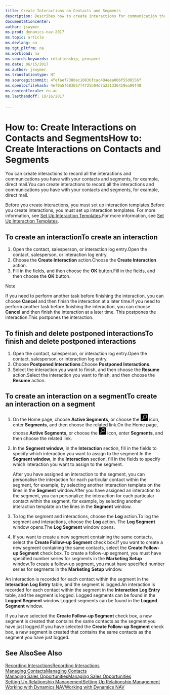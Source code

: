 ```yaml
---
title: Create Interactions on Contacts and Segments
description: Describes how to create interactions for communication that you have with your contacts and segments in Dynamics NAV, for example, direct mail.
documentationcenter: 
author: jswymer
ms.prod: dynamics-nav-2017
ms.topic: article
ms.devlang: na
ms.tgt_pltfrm: na
ms.workload: na
ms.search.keywords: relationship, prospect
ms.date: 06/15/2017
ms.author: jswymer
ms.translationtype: HT
ms.sourcegitcommit: 4fefaef7380ac10836fcac404eea006f55d8556f
ms.openlocfilehash: 4ef0a5f683657f4725b04d7a231336419ea90f48
ms.contentlocale: en-au
ms.lasthandoff: 10/16/2017

---
```

# <a name="how-to-create-interactions-on-contacts-and-segments"></a><span data-ttu-id="84827-103">How to: Create Interactions on Contacts and Segments</span><span class="sxs-lookup"><span data-stu-id="84827-103">How to: Create Interactions on Contacts and Segments</span></span>
<span data-ttu-id="84827-104">You can create interactions to record all the interactions and communications you have with your contacts and segments, for example, direct mail.</span><span class="sxs-lookup"><span data-stu-id="84827-104">You can create interactions to record all the interactions and communications you have with your contacts and segments, for example, direct mail.</span></span>

<span data-ttu-id="84827-105">Before you create interactions, you must set up interaction templates.</span><span class="sxs-lookup"><span data-stu-id="84827-105">Before you create interactions, you must set up interaction templates.</span></span> <span data-ttu-id="84827-106">For more information, see  [Set Up Interaction Templates](marketing-interactions.md).</span><span class="sxs-lookup"><span data-stu-id="84827-106">For more information, see  [Set Up Interaction Templates](marketing-interactions.md).</span></span>

## <a name="to-create-an-interaction"></a><span data-ttu-id="84827-107">To create an interaction</span><span class="sxs-lookup"><span data-stu-id="84827-107">To create an interaction</span></span>
1. <span data-ttu-id="84827-108">Open the contact, salesperson, or interaction log entry.</span><span class="sxs-lookup"><span data-stu-id="84827-108">Open the contact, salesperson, or interaction log entry.</span></span>
2. <span data-ttu-id="84827-109">Choose the **Create Interaction** action.</span><span class="sxs-lookup"><span data-stu-id="84827-109">Choose the **Create Interaction** action.</span></span>
3. <span data-ttu-id="84827-110">Fill in the fields, and then choose the **OK** button.</span><span class="sxs-lookup"><span data-stu-id="84827-110">Fill in the fields, and then choose the **OK** button.</span></span>

> [!NOTE]  
>   <span data-ttu-id="84827-111">If you need to perform another task before finishing the interaction, you can choose **Cancel** and then finish the interaction at a later time.</span><span class="sxs-lookup"><span data-stu-id="84827-111">If you need to perform another task before finishing the interaction, you can choose **Cancel** and then finish the interaction at a later time.</span></span> <span data-ttu-id="84827-112">This postpones the interaction.</span><span class="sxs-lookup"><span data-stu-id="84827-112">This postpones the interaction.</span></span>

## <a name="to-finish-and-delete-postponed-interactions"></a><span data-ttu-id="84827-113">To finish and delete postponed interactions</span><span class="sxs-lookup"><span data-stu-id="84827-113">To finish and delete postponed interactions</span></span>
1. <span data-ttu-id="84827-114">Open the contact, salesperson, or interaction log entry.</span><span class="sxs-lookup"><span data-stu-id="84827-114">Open the contact, salesperson, or interaction log entry.</span></span>
2. <span data-ttu-id="84827-115">Choose **Postponed Interactions**.</span><span class="sxs-lookup"><span data-stu-id="84827-115">Choose **Postponed Interactions**.</span></span>
3. <span data-ttu-id="84827-116">Select the interaction you want to finish, and then choose the **Resume** action.</span><span class="sxs-lookup"><span data-stu-id="84827-116">Select the interaction you want to finish, and then choose the **Resume** action.</span></span>

## <a name="to-create-an-interaction-on-a-segment"></a><span data-ttu-id="84827-117">To create an interaction on a segment</span><span class="sxs-lookup"><span data-stu-id="84827-117">To create an interaction on a segment</span></span>
1. <span data-ttu-id="84827-118">On the Home page, choose **Active Segments**, or choose the ![Search for Page or Report](media/ui-search/search_small.png "Search for Page or Report icon") icon, enter **Segments**, and then choose the related link.</span><span class="sxs-lookup"><span data-stu-id="84827-118">On the Home page, choose **Active Segments**, or choose the ![Search for Page or Report](media/ui-search/search_small.png "Search for Page or Report icon") icon, enter **Segments**, and then choose the related link.</span></span>
2. <span data-ttu-id="84827-119">In the **Segment window**, in the **Interaction** section, fill in the fields to specify which interaction you want to assign to the segment.</span><span class="sxs-lookup"><span data-stu-id="84827-119">In the **Segment window**, in the **Interaction** section, fill in the fields to specify which interaction you want to assign to the segment.</span></span>

    <span data-ttu-id="84827-120">After you have assigned an interaction to the segment, you can personalise the interaction for each particular contact within the segment, for example, by selecting another interaction template on the lines in the **Segment** window.</span><span class="sxs-lookup"><span data-stu-id="84827-120">After you have assigned an interaction to the segment, you can personalize the interaction for each particular contact within the segment, for example, by selecting another interaction template on the lines in the **Segment** window.</span></span>  
3. <span data-ttu-id="84827-121">To log the segment and interactions, choose the **Log** action.</span><span class="sxs-lookup"><span data-stu-id="84827-121">To log the segment and interactions, choose the **Log** action.</span></span> <span data-ttu-id="84827-122">The **Log Segment** window opens.</span><span class="sxs-lookup"><span data-stu-id="84827-122">The **Log Segment** window opens.</span></span>
4. <span data-ttu-id="84827-123">If you want to create a new segment containing the same contacts, select the **Create Follow-up Segment** check box.</span><span class="sxs-lookup"><span data-stu-id="84827-123">If you want to create a new segment containing the same contacts, select the **Create Follow-up Segment** check box.</span></span> <span data-ttu-id="84827-124">To create a follow-up segment, you must have specified number series for segments in the **Marketing Setup** window.</span><span class="sxs-lookup"><span data-stu-id="84827-124">To create a follow-up segment, you must have specified number series for segments in the **Marketing Setup** window.</span></span>

<span data-ttu-id="84827-125">An interaction is recorded for each contact within the segment in the **Interaction Log Entry** table, and the segment is logged.</span><span class="sxs-lookup"><span data-stu-id="84827-125">An interaction is recorded for each contact within the segment in the **Interaction Log Entry** table, and the segment is logged.</span></span> <span data-ttu-id="84827-126">Logged segments can be found in the **Logged Segment** window.</span><span class="sxs-lookup"><span data-stu-id="84827-126">Logged segments can be found in the **Logged Segment** window.</span></span>

<span data-ttu-id="84827-127">If you have selected the **Create Follow-up Segment** check box, a new segment is created that contains the same contacts as the segment you have just logged.</span><span class="sxs-lookup"><span data-stu-id="84827-127">If you have selected the **Create Follow-up Segment** check box, a new segment is created that contains the same contacts as the segment you have just logged.</span></span>

## <a name="see-also"></a><span data-ttu-id="84827-128">See Also</span><span class="sxs-lookup"><span data-stu-id="84827-128">See Also</span></span>
[<span data-ttu-id="84827-129">Recording Interactions</span><span class="sxs-lookup"><span data-stu-id="84827-129">Recording Interactions</span></span>](marketing-interactions.md)  
[<span data-ttu-id="84827-130">Managing Contacts</span><span class="sxs-lookup"><span data-stu-id="84827-130">Managing Contacts</span></span>](marketing-contacts.md)  
[<span data-ttu-id="84827-131">Managing Sales Opportunities</span><span class="sxs-lookup"><span data-stu-id="84827-131">Managing Sales Opportunities</span></span>](marketing-manage-sales-opportunities.md)  
[<span data-ttu-id="84827-132">Setting Up Relationship Management</span><span class="sxs-lookup"><span data-stu-id="84827-132">Setting Up Relationship Management</span></span>](marketing-setup-marketing.md)  
[<span data-ttu-id="84827-133">Working with Dynamics NAV</span><span class="sxs-lookup"><span data-stu-id="84827-133">Working with Dynamics NAV</span></span>](ui-work-product.md)

